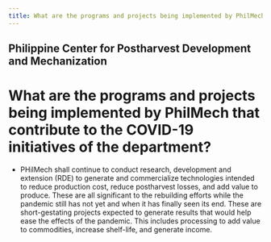 ```yaml
---
title: What are the programs and projects being implemented by PhilMech that contribute to the COVID-19 initiatives of the department
---
```


## Philippine Center for Postharvest Development and Mechanization

# What are the programs and projects being implemented by PhilMech that contribute to the COVID-19 initiatives of the department?


 - PHilMech shall continue to conduct research, development and extension (RDE) to generate and commercialize technologies intended to reduce production cost, reduce postharvest losses, and add value to produce. These are all significant to the rebuilding efforts while the pandemic still has not yet and when it has finally seen its end. These are short-gestating projects expected to generate results that would help ease the effects of the pandemic. This includes processing to add value to commodities, increase shelf-life, and generate income.
